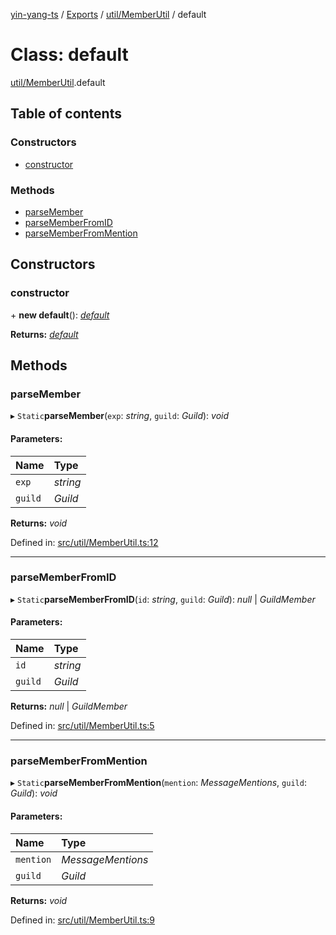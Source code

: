 [yin-yang-ts](../README.md) / [Exports](../modules.md) / [util/MemberUtil](../modules/util_memberutil.md) / default

# Class: default

[util/MemberUtil](../modules/util_memberutil.md).default

## Table of contents

### Constructors

- [constructor](util_memberutil.default.md#constructor)

### Methods

- [parseMember](util_memberutil.default.md#parsemember)
- [parseMemberFromID](util_memberutil.default.md#parsememberfromid)
- [parseMemberFromMention](util_memberutil.default.md#parsememberfrommention)

## Constructors

### constructor

\+ **new default**(): [*default*](util_memberutil.default.md)

**Returns:** [*default*](util_memberutil.default.md)

## Methods

### parseMember

▸ `Static`**parseMember**(`exp`: *string*, `guild`: *Guild*): *void*

#### Parameters:

Name | Type |
:------ | :------ |
`exp` | *string* |
`guild` | *Guild* |

**Returns:** *void*

Defined in: [src/util/MemberUtil.ts:12](https://github.com/DetroitWhiskey136/ying-yang-ts/blob/17c6b1a/src/util/MemberUtil.ts#L12)

___

### parseMemberFromID

▸ `Static`**parseMemberFromID**(`id`: *string*, `guild`: *Guild*): *null* \| *GuildMember*

#### Parameters:

Name | Type |
:------ | :------ |
`id` | *string* |
`guild` | *Guild* |

**Returns:** *null* \| *GuildMember*

Defined in: [src/util/MemberUtil.ts:5](https://github.com/DetroitWhiskey136/ying-yang-ts/blob/17c6b1a/src/util/MemberUtil.ts#L5)

___

### parseMemberFromMention

▸ `Static`**parseMemberFromMention**(`mention`: *MessageMentions*, `guild`: *Guild*): *void*

#### Parameters:

Name | Type |
:------ | :------ |
`mention` | *MessageMentions* |
`guild` | *Guild* |

**Returns:** *void*

Defined in: [src/util/MemberUtil.ts:9](https://github.com/DetroitWhiskey136/ying-yang-ts/blob/17c6b1a/src/util/MemberUtil.ts#L9)
